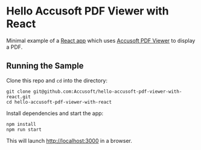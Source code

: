 # Hello Accusoft PDF Viewer with React

Minimal example of a [React app](https://github.com/facebook/create-react-app)
which uses [Accusoft PDF
Viewer](https://www.npmjs.com/package/@accusoft/pdf-viewer) to display a PDF.

## Running the Sample

Clone this repo and `cd` into the directory:

    git clone git@github.com:Accusoft/hello-accusoft-pdf-viewer-with-react.git
    cd hello-accusoft-pdf-viewer-with-react

Install dependencies and start the app:

    npm install
    npm run start

This will launch [http://localhost:3000](http://localhost:3000) in a browser.
